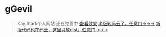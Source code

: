 # gGevil

> Kay Stark个人网站
> 还在完善中
> [查看效果](Gdevil.github.io)
> [老版转码云了，任意门→→→](https://gitee.com/g-yk/g-yk)
> [新版代码也在码云，这里只放dist。任意门→→→](https://gitee.com/g-yk/kay-web-umi)

